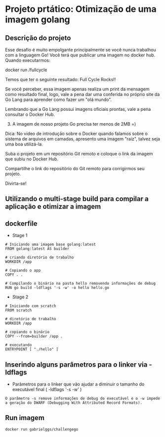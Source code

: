 # Projeto prtático: Otimização de uma imagem golang

## Descrição do projeto 

Esse desafio é muito empolgante principalmente se você nunca trabalhou com a linguagem Go!
Você terá que publicar uma imagem no docker hub. Quando executarmos:

docker run <seu-user>/fullcycle

Temos que ter o seguinte resultado: Full Cycle Rocks!!

Se você perceber, essa imagem apenas realiza um print da mensagem como resultado final, logo, vale a pena dar uma conferida no próprio site da Go Lang para aprender como fazer um "olá mundo".

Lembrando que a Go Lang possui imagens oficiais prontas, vale a pena consultar o Docker Hub.

3) A imagem de nosso projeto Go precisa ter menos de 2MB =)

Dica: No vídeo de introdução sobre o Docker quando falamos sobre o sistema de arquivos em camadas, apresento uma imagem "raiz", talvez seja uma boa utilizá-la.

Suba o projeto em um repositório Git remoto e coloque o link da imagem que subiu no Docker Hub.

Compartilhe o link do repositório do Git remoto para corrigirmos seu projeto.

Divirta-se!

## Utilizando o multi-stage build para compilar a aplicação e otimizar a imagem

## dockerfile

- Stage 1

```
# Iniciando uma imagem base golang:latest
FROM golang:latest AS builder

# criando diretório de trabalho
WORKDIR /app

# Copiando o app
COPY . .

# Compilando o binário na pasta hello removendo informações de debug
RUN go build -ldflags '-s -w' -o hello hello.go

```
- Stage 2
```
# Iniciando com scratch
FROM scratch

# diretório de trabalho
WORKDIR /app

# copiando o binário
COPY --from=builder /app .

# executando 
ENTRYPOINT [ "./hello" ]
```

## Inserindo alguns parâmetros para o linker via -ldflags

- Parâmetros para o linker que vão ajudar a diminuir o tamanho do executável final  ( -ldflags '-s -w' )

```
O parâmetro -s remove informações de debug do executável e o -w impede a geração do DWARF (Debugging With Attributed Record Formats).
```

## Run imagem 

```
docker run gabrielggs/challengego
```
